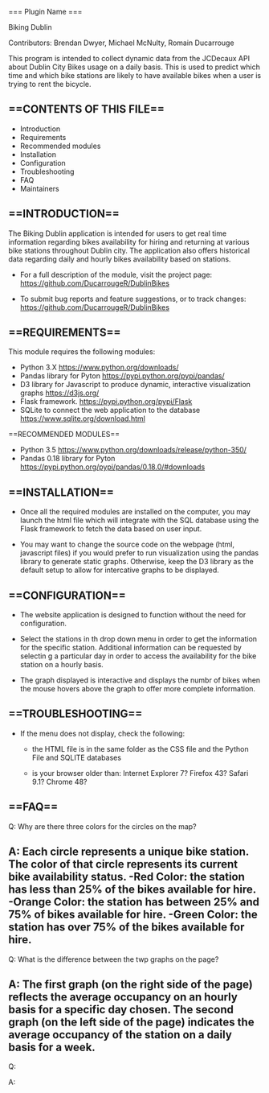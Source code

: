 
=== Plugin Name ===

Biking Dublin

Contributors: Brendan Dwyer, Michael McNulty, Romain Ducarrouge  
 

This program is intended to collect dynamic data from the JCDecaux API about Dublin City Bikes
usage on a daily basis. 
This is used to predict which time and which bike stations are likely to have available bikes 
when a user is trying to rent the bicycle.


==CONTENTS OF THIS FILE==
-------------------------
   
 * Introduction
 * Requirements
 * Recommended modules
 * Installation
 * Configuration
 * Troubleshooting
 * FAQ
 * Maintainers

 
==INTRODUCTION==
----------------
The Biking Dublin application is intended for users to get real time information regarding
bikes availability for hiring and returning at various bike stations throughout Dublin city.
The application also offers historical data regarding daily and hourly bikes availability 
based on stations.

 * For a full description of the module, visit the project page:
   https://github.com/DucarrougeR/DublinBikes

 * To submit bug reports and feature suggestions, or to track changes:
   https://github.com/DucarrougeR/DublinBikes
 
 
==REQUIREMENTS==
----------------
This module requires the following modules:

 * Python 3.X 
		https://www.python.org/downloads/
 * Pandas library for Pyton
		https://pypi.python.org/pypi/pandas/
 * D3 library for Javascript to produce dynamic, interactive visualization graphs
		https://d3js.org/
 * Flask framework.
		https://pypi.python.org/pypi/Flask
 * SQLite to connect the web application to the database
		https://www.sqlite.org/download.html
 
 
==RECOMMENDED MODULES==

 * Python 3.5
		https://www.python.org/downloads/release/python-350/
 * Pandas 0.18 library for Pyton
		https://pypi.python.org/pypi/pandas/0.18.0/#downloads
 
==INSTALLATION==
----------------
 * 	Once all the required modules are installed on the computer, you may launch the html file which
	will integrate with the SQL database using the Flask framework to fetch the data based on user input.

 * 	You may want to change the source code on the webpage (html, javascript files) if you would prefer to run 
	visualization using the pandas library to generate static graphs. Otherwise, keep the D3 library as the 
	default setup to allow for intercative graphs to be displayed.
 
 
==CONFIGURATION==
-----------------
 * 	The website application is designed to function without the need for configuration.

 * 	Select the stations in th drop down menu in order to get the information for the specific station.
	Additional information can be requested by selectin g a particular day in order to access the 
	availability for the bike station on a hourly basis.

 * 	The graph displayed is interactive and displays the numbr of bikes when the mouse hovers above the 
	graph to offer more complete information.
 
 
==TROUBLESHOOTING==
-------------------
 * If the menu does not display, check the following:

   - the HTML file is in the same folder as the CSS file and the Python File and SQLITE databases

   - is your browser older than: 
		Internet Explorer 7? 
		Firefox 43? 
		Safari 9.1? 
		Chrome 48?

==FAQ==
-------

Q: 	Why are there three colors for the circles on the map?

A: 	Each circle represents a unique bike station. The color of that circle represents its
	current bike availability status. 
	-Red Color: the station has less than 25% of the bikes available for hire.
	-Orange Color: the station has between 25% and 75% of bikes available for hire.
	-Green Color: the station has over 75% of the bikes available for hire.
 ----------------------------------------------------------------------------------------------------------
 Q:	What is the difference between the twp graphs on the page?
 
 A:	The first graph (on the right side of the page) reflects the average occupancy on an hourly basis for a 
	specific day chosen. The second graph (on the left side of the page) indicates the average occupancy of 
	the station on a daily basis for a week.
 ----------------------------------------------------------------------------------------------------------
 Q:	
 
 A:	
 
 